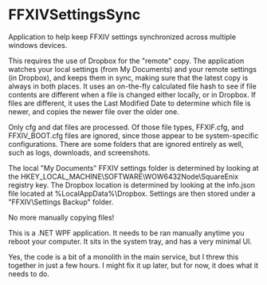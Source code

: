 # FFXIVSettingsSync
Application to help keep FFXIV settings synchronized across multiple windows devices.

This requires the use of Dropbox for the "remote" copy.  The application watches your local settings (from My Documents) and your remote settings (in Dropbox), and keeps them in sync, making sure that the latest copy is always in both places.  It uses an on-the-fly calculated file hash to see if file contents are different when a file is changed either locally, or in Dropbox.  If files are different, it uses the Last Modified Date to determine which file is newer, and copies the newer file over the older one.

Only cfg and dat files are processed.  Of those file types, FFXIF.cfg, and FFXIV_BOOT.cfg files are ignored, since those appear to be system-specific configurations.  There are some folders that are ignored entirely as well, such as logs, downloads, and screenshots.

The local "My Documents" FFXIV settings folder is determined by looking at the HKEY_LOCAL_MACHINE\SOFTWARE\WOW6432Node\SquareEnix registry key.
The Dropbox location is determined by looking at the info.json file located at %LocalAppData%\Dropbox.  Settings are then stored under a "FFXIV\Settings Backup" folder.

No more manually copying files!

This is a .NET WPF application.  It needs to be ran manually anytime you reboot your computer.  It sits in the system tray, and has a very minimal UI.

Yes, the code is a bit of a monolith in the main service, but I threw this together in just a few hours.  I might fix it up later, but for now, it does what it needs to do.
